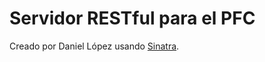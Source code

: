 Servidor RESTful para el PFC
============================

Creado por Daniel López usando [Sinatra](http://www.sinatrarb.com/).
